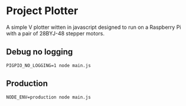 # Project Plotter

A simple V plotter witten in javascript designed to run on a Raspberry Pi with a pair of 28BYJ-48 stepper motors.

## Debug no logging

`PIGPIO_NO_LOGGING=1 node main.js`

## Production

`NODE_ENV=production node main.js`
